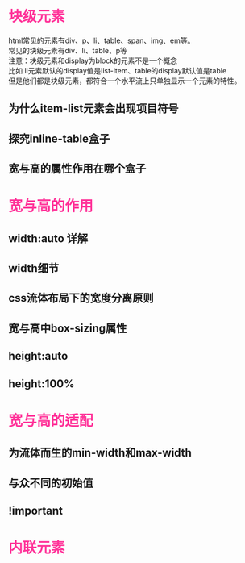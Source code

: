 
# <font color=#ff3399>块级元素</font>
html常见的元素有div、p、li、table、span、img、em等。  
常见的块级元素有div、li、table、p等  
注意：块级元素和display为block的元素不是一个概念  
比如 li元素默认的display值是list-item、table的display默认值是table  
但是他们都是块级元素，都符合一个水平流上只单独显示一个元素的特性。  

## 为什么item-list元素会出现项目符号
## 探究inline-table盒子
## 宽与高的属性作用在哪个盒子
# <font color=#ff3399>宽与高的作用</font>
## width:auto 详解
## width细节
## css流体布局下的宽度分离原则
## 宽与高中box-sizing属性
## height:auto
## height:100%

# <font color=#ff3399>宽与高的适配</font>
## 为流体而生的min-width和max-width
## 与众不同的初始值
## !important
## 

# <font color=#ff3399>内联元素</font>
